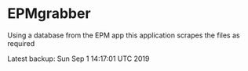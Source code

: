 # EPMgrabber
Using a database from the EPM app this application scrapes the files as required


Latest backup: Sun Sep 1 14:17:01 UTC 2019
